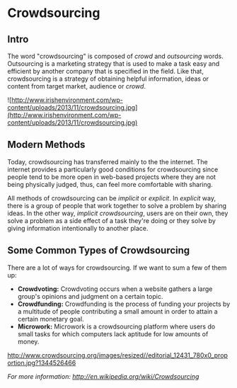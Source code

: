 # Crowdsourcing #

## Intro ##

The word "crowdsourcing" is composed of <i>crowd</i> and <i>outsourcing</i> words. Outsourcing is a marketing strategy that is used to make a task easy and efficient by another company that is specified in the field. Like that, crowdsourcing is a strategy of obtaining helpful information, ideas or content from target market, audience or <i>crowd</i>.

![http://www.irishenvironment.com/wp-content/uploads/2013/11/crowdsourcing.jpg](http://www.irishenvironment.com/wp-content/uploads/2013/11/crowdsourcing.jpg)

## Modern Methods ##

Today, crowdsourcing has transferred mainly to the the internet. The internet provides a particularly good conditions for crowdsourcing since people tend to be more open in web-based projects where they are not being physically judged, thus, can feel more comfortable with sharing.

All methods of crowdsourcing can be _implicit_ or _explicit_. In _explicit_ way, there is a group of people that work together to solve a problem by sharing ideas. In the other way, _implicit crowdsourcing_, users are on their own, they solve a problem as a side effect of a task they're doing or they solve by giving information intentionally to another place.

## Some Common Types of Crowdsourcing ##

There are a lot of ways for crowdsourcing. If we want to sum a few of them up:

  * **Crowdvoting:** Crowdvoting occurs when a website gathers a large group's opinions and judgment on a certain topic.
  * **Crowdfunding:** Crowdfunding is the process of funding your projects by a multitude of people contributing a small amount in order to attain a certain monetary goal.
  * **Microwork:** Microwork is a crowdsourcing platform where users do small tasks for which computers lack aptitude for low amounts of money.

http://www.crowdsourcing.org/images/resized//editorial_12431_780x0_proportion.jpg?1344526466

_For more information: http://en.wikipedia.org/wiki/Crowdsourcing_